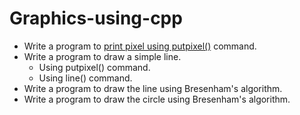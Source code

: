 # Graphics-using-cpp
* Write a program to [print pixel using putpixel()](https://github.com/SauravGanguly/Graphics-using-cpp/blob/master/01.%20print%20pixel%20using%20putpixel().cpp) command. 
* Write a program to draw a simple line.
  * Using putpixel() command.
  * Using line() command.
* Write a program to draw the line using Bresenham's algorithm.
* Write a program to draw the circle using Bresenham's algorithm.
